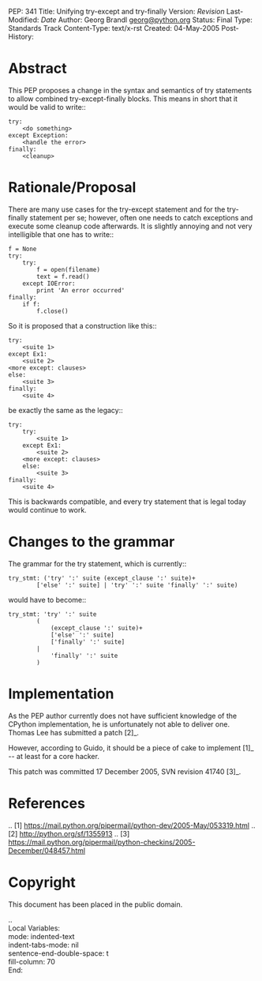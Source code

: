 PEP: 341
Title: Unifying try-except and try-finally
Version: $Revision$
Last-Modified: $Date$
Author: Georg Brandl <georg@python.org>
Status: Final
Type: Standards Track
Content-Type: text/x-rst
Created: 04-May-2005
Post-History:


Abstract
========

This PEP proposes a change in the syntax and semantics of try
statements to allow combined try-except-finally blocks. This
means in short that it would be valid to write::

    try:
        <do something>
    except Exception:
        <handle the error>
    finally:
        <cleanup>


Rationale/Proposal
==================

There are many use cases for the try-except statement and
for the try-finally statement per se; however, often one needs
to catch exceptions and execute some cleanup code afterwards.
It is slightly annoying and not very intelligible that
one has to write::

    f = None
    try:
        try:
            f = open(filename)
            text = f.read()
        except IOError:
            print 'An error occurred'
    finally:
        if f:
            f.close()

So it is proposed that a construction like this::

    try:
        <suite 1>
    except Ex1:
        <suite 2>
    <more except: clauses>
    else:
        <suite 3>
    finally:
        <suite 4>

be exactly the same as the legacy::

    try:
        try:
            <suite 1>
        except Ex1:
            <suite 2>
        <more except: clauses>
        else:
            <suite 3>
    finally:
        <suite 4>

This is backwards compatible, and every try statement that is
legal today would continue to work.


Changes to the grammar
======================

The grammar for the try statement, which is currently::

    try_stmt: ('try' ':' suite (except_clause ':' suite)+
            ['else' ':' suite] | 'try' ':' suite 'finally' ':' suite)

would have to become::

    try_stmt: 'try' ':' suite
            (
                (except_clause ':' suite)+
                ['else' ':' suite]
                ['finally' ':' suite]
            |
                'finally' ':' suite
            )


Implementation
==============

As the PEP author currently does not have sufficient knowledge
of the CPython implementation, he is unfortunately not able
to deliver one.  Thomas Lee has submitted a patch [2]_.

However, according to Guido, it should be a piece of cake to
implement [1]_ -- at least for a core hacker.

This patch was committed 17 December 2005, SVN revision 41740 [3]_.


References
==========

.. [1] https://mail.python.org/pipermail/python-dev/2005-May/053319.html
.. [2] http://python.org/sf/1355913
.. [3] https://mail.python.org/pipermail/python-checkins/2005-December/048457.html


Copyright
=========

This document has been placed in the public domain.



..  
  Local Variables:  
  mode: indented-text  
  indent-tabs-mode: nil  
  sentence-end-double-space: t  
  fill-column: 70  
  End:  
